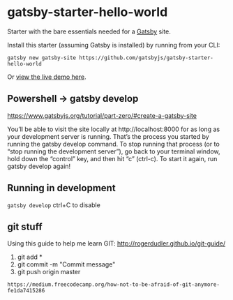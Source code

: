 # gatsby-starter-hello-world
Starter with the bare essentials needed for a [Gatsby](https://www.gatsbyjs.org/) site.

Install this starter (assuming Gatsby is installed) by running from your CLI:
```
gatsby new gatsby-site https://github.com/gatsbyjs/gatsby-starter-hello-world
```

Or [view the live demo here](https://gatsby-starter-hello-world-demo.netlify.com/).


## Powershell -> gatsby develop

https://www.gatsbyjs.org/tutorial/part-zero/#create-a-gatsby-site

You’ll be able to visit the site locally at http://localhost:8000 for as long as your development server is running. That’s the process you started by running the gatsby develop command. To stop running that process (or to “stop running the development server”), go back to your terminal window, hold down the “control” key, and then hit “c” (ctrl-c). To start it again, run gatsby develop again!


## Running in development
`gatsby develop`
ctrl+C to disable

## git stuff
Using this guide to help me learn GIT: http://rogerdudler.github.io/git-guide/ 

1. git add *
2. git commit -m "Commit message" 
3. git push origin master

`https://medium.freecodecamp.org/how-not-to-be-afraid-of-git-anymore-fe1da7415286`